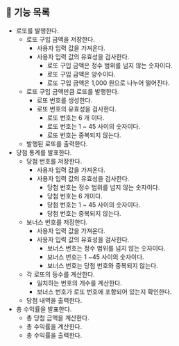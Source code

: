 ## 🎯 기능 목록

* 로또를 발행한다.
  * 로또 구입 금액을 저장한다.
    * 사용자 입력 값을 가져온다.
    * 사용자 입력 값의 유효성을 검사한다.
      * 로또 구입 금액은 정수 범위를 넘지 않는 숫자이다.
      * 로또 구입 금액은 양수이다.
      * 로또 구입 금액은 1,000 원으로 나누어 떨어진다.
  * 로또 구입 금액만큼 로또를 발행한다.
    * 로또 번호를 생성한다.
    * 로또 번호의 유효성을 검사한다.
      * 로또 번호는 6 개 이다.
      * 로또 번호는 1 ~ 45 사이의 숫자이다.
      * 로또 번호는 중복되지 않는다.
  * 발행된 로또를 출력한다.
* 당첨 통계를 발표한다.
  * 당첨 번호를 저장한다.
    * 사용자 입력 값을 가져온다.
    * 사용자 입력 값의 유효성을 검사한다.
      * 당첨 번호는 정수 범위를 넘지 않는 숫자이다.
      * 당첨 번호는 6 개이다.
      * 당첨 번호는 1 ~ 45 사이의 숫자이다.
      * 당첨 번호는 중복되지 않는다.
  * 보너스 번호를 저장한다.
    * 사용자 입력 값을 가져온다.
    * 사용자 입력 값의 유효성을 검사한다.
      * 보너스 번호는 정수 범위를 넘지 않는 숫자이다.
      * 보너스 번호는 1 ~45 사이의 숫자이다.
      * 보너스 번호는 당첨 번호와 중복되지 않는다.
  * 각 로또의 등수를 계산한다.
    * 일치하는 번호의 개수를 계산한다.
    * 보너스 번호가 로또 번호에 포함되어 있는지 확인한다.
  * 당첨 내역을 출력한다.
* 총 수익률을 발표한다.
  * 총 당첨 금액을 계산한다.
  * 총 수익률을 계산한다.
  * 총 수익률을 출력한다.
